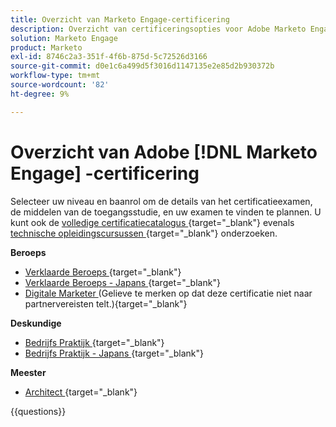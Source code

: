```yaml
---
title: Overzicht van Marketo Engage-certificering
description: Overzicht van certificeringsopties voor Adobe Marketo Engage
solution: Marketo Engage
product: Marketo
exl-id: 8746c2a3-351f-4f6b-875d-5c72526d3166
source-git-commit: d0e1c6a499d5f3016d1147135e2e85d2b930372b
workflow-type: tm+mt
source-wordcount: '82'
ht-degree: 9%

---
```


# Overzicht van Adobe [!DNL Marketo Engage] -certificering

Selecteer uw niveau en baanrol om de details van het certificatieexamen, de middelen van de toegangsstudie, en uw examen te vinden te plannen. U kunt ook de [ volledige certificatiecatalogus ](https://certification.adobe.com/certifications){target="_blank"} evenals [ technische opleidingscursussen ](https://certification.adobe.com/courses/?/courses){target="_blank"} onderzoeken.

**Beroeps**

* [ Verklaarde Beroeps ](https://certification.adobe.com/certification/engage-professional){target="_blank"} <!--AD0-E555-->
* [ Verklaarde Beroeps - Japans ](https://certification.adobe.com/certification/engage-professional){target="_blank"} <!--AD0-E555-J-->
* [ Digitale Marketer ](https://certification.adobe.com/certification/digital-marketer-professional) (Gelieve te merken op dat deze certificatie niet naar partnervereisten telt.){target="_blank"}  <!--AD0-E564-->

**Deskundige**

* [ Bedrijfs Praktijk ](https://certification.adobe.com/certification/marketo-engage-business-practitioner-expert){target="_blank"} <!--AD0-E559-->
* [ Bedrijfs Praktijk - Japans ](https://certification.adobe.com/certification/marketo-engage-business-practitioner-expert){target="_blank"} <!--AD0-E559-J-->

**Meester**

* [ Architect ](https://certification.adobe.com/certification/marketo-engage-architect-master){target="_blank"} <!--AD0-E560-->

{{questions}}


